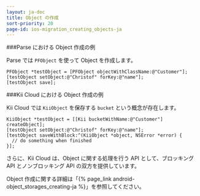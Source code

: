 ```yaml
---
layout: ja-doc
title: Object の作成
sort-priority: 20
page-id: ios-migration_creating_objects-ja
---
```

###Parse における Object 作成の例

Parse では `PFObject` を使って Object を作成します。

```objc
PFObject *testObject = [PFObject objectWithClassName:@"Customer"];
[testObject setObject:@"Christof" forKey:@"name"];
[testObject save];
```

###Kii Cloud における Object 作成の例

Kii Cloud では `KiiObject` を保存する `bucket` という概念が存在します。

```objc
KiiObject *testObject = [[Kii bucketWithName:@"Customer"] createObject];
[testObject setObject:@"Christof" forKey:@"name"];
[testObject saveWithBlock:^(KiiObject *object, NSError *error) {
  // do something when finished
}];
```

さらに、Kii Cloud は、Object に関する処理を行う API として、ブロッキング API とノンブロッキング API の双方を提供しています。

Object 作成に関する詳細は「{% page_link android-object_storages_creating-ja %}」を参照してください。
